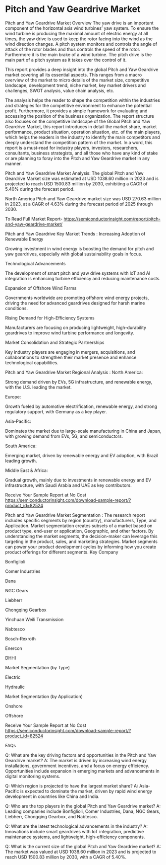 <h1>Pitch and Yaw Geardrive Market</h1>
Pitch and Yaw Geardrive Market Overview
The yaw drive is an important component of the horizontal axis wind turbines’ yaw system. To ensure the wind turbine is producing the maximal amount of electric energy at all times, the yaw drive is used to keep the rotor facing into the wind as the wind direction changes. A pitch system monitors and controls the angle of attack of the rotor blades and thus controls the speed of the rotor. Furthermore it is the main brake of a wind turbine. The pitch drive is the main part of a pitch system as it takes over the control of it.

This report provides a deep insight into the global Pitch and Yaw Geardrive market covering all its essential aspects. This ranges from a macro overview of the market to micro details of the market size, competitive landscape, development trend, niche market, key market drivers and challenges, SWOT analysis, value chain analysis, etc.

The analysis helps the reader to shape the competition within the industries and strategies for the competitive environment to enhance the potential profit. Furthermore, it provides a simple framework for evaluating and accessing the position of the business organization. The report structure also focuses on the competitive landscape of the Global Pitch and Yaw Geardrive Market, this report introduces in detail the market share, market performance, product situation, operation situation, etc. of the main players, which helps the readers in the industry to identify the main competitors and deeply understand the competition pattern of the market.
In a word, this report is a must-read for industry players, investors, researchers, consultants, business strategists, and all those who have any kind of stake or are planning to foray into the Pitch and Yaw Geardrive market in any manner.

Pitch and Yaw Geardrive Market Analysis:
The global Pitch and Yaw Geardrive Market size was estimated at USD 1038.60 million in 2023 and is projected to reach USD 1500.83 million by 2030, exhibiting a CAGR of 5.40% during the forecast period.

North America Pitch and Yaw Geardrive market size was USD 270.63 million in 2023, at a CAGR of 4.63% during the forecast period of 2025 through 2030.


To Read  Full Market Report-
https://semiconductorinsight.com/report/pitch-and-yaw-geardrive-market/


Pitch and Yaw Geardrive Key Market Trends  :
Increasing Adoption of Renewable Energy

Growing investment in wind energy is boosting the demand for pitch and yaw geardrives, especially with global sustainability goals in focus.

Technological Advancements

The development of smart pitch and yaw drive systems with IoT and AI integration is enhancing turbine efficiency and reducing maintenance costs.

Expansion of Offshore Wind Farms

Governments worldwide are promoting offshore wind energy projects, driving the need for advanced geardrives designed for harsh marine conditions.

Rising Demand for High-Efficiency Systems

Manufacturers are focusing on producing lightweight, high-durability geardrives to improve wind turbine performance and longevity.

Market Consolidation and Strategic Partnerships

Key industry players are engaging in mergers, acquisitions, and collaborations to strengthen their market presence and enhance technological capabilities.

Pitch and Yaw Geardrive Market Regional Analysis :
North America:

Strong demand driven by EVs, 5G infrastructure, and renewable energy, with the U.S. leading the market.

Europe:

Growth fueled by automotive electrification, renewable energy, and strong regulatory support, with Germany as a key player.

Asia-Pacific:

Dominates the market due to large-scale manufacturing in China and Japan, with growing demand from EVs, 5G, and semiconductors.

South America:

Emerging market, driven by renewable energy and EV adoption, with Brazil leading growth.

Middle East & Africa:

Gradual growth, mainly due to investments in renewable energy and EV infrastructure, with Saudi Arabia and UAE as key contributors.


Receive Your Sample Report at No Cost
https://semiconductorinsight.com/download-sample-report/?product_id=82524


Pitch and Yaw Geardrive Market Segmentation :
The research report includes specific segments by region (country), manufacturers, Type, and Application. Market segmentation creates subsets of a market based on product type, end-user or application, Geographic, and other factors. By understanding the market segments, the decision-maker can leverage this targeting in the product, sales, and marketing strategies. Market segments can power your product development cycles by informing how you create product offerings for different segments.
Key Company

Bonfiglioli

Comer Industries

Dana

NGC Gears

Liebherr

Chongqing Gearbox

Yinchuan Weili Transmission

Nabtesco

Bosch-Rexroth

Enercon

DHHI

Market Segmentation (by Type)

Electric

Hydraulic

Market Segmentation (by Application)

Onshore

Offshore


Receive Your Sample Report at No Cost
https://semiconductorinsight.com/download-sample-report/?product_id=82524


FAQs

Q: What are the key driving factors and opportunities in the Pitch and Yaw Geardrive market?
A: The market is driven by increasing wind energy installations, government incentives, and a focus on energy efficiency. Opportunities include expansion in emerging markets and advancements in digital monitoring systems.


Q: Which region is projected to have the largest market share?
A: Asia-Pacific is expected to dominate the market, driven by rapid wind energy development in countries like China and India.


Q: Who are the top players in the global Pitch and Yaw Geardrive market?
A: Leading companies include Bonfiglioli, Comer Industries, Dana, NGC Gears, Liebherr, Chongqing Gearbox, and Nabtesco.


Q: What are the latest technological advancements in the industry?
A: Innovations include smart geardrives with IoT integration, predictive maintenance systems, and lightweight, high-efficiency components.


Q: What is the current size of the global Pitch and Yaw Geardrive market?
A: The market was valued at USD 1038.60 million in 2023 and is projected to reach USD 1500.83 million by 2030, with a CAGR of 5.40%.

